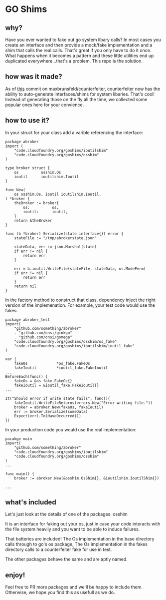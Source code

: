 # GO Shims

## why?
Have you ever wanted to fake out go system libary calls? In most cases you create an interface and then provide a mock/fake implementation and a shim that calls the real calls. That's great if you only have to do it once. What happens when it becomes a pattern and these little utilities end up duplicated everywhere...that's a problem. This repo is the solution.

## how was it made?
As of [this](https://github.com/maxbrunsfeld/counterfeiter/commit/c2f4a41282ca1e8652d0b534450f021380b1bf39) commit on maxbrunsfeld/counterfeiter, counterfeiter now has the ability to auto-generate interfaces/shims for system libaries. That's cool! Instead of generating those on the fly all the time, we collected some popular ones here for your convience. 

## how to use it?
In your struct for your class add a varible referencing the interface:
```
package abroker
import (
	"code.cloudfoundry.org/goshims/ioutilshim"
	"code.cloudfoundry.org/goshims/osshim"
)

type broker struct {
	os          osshim.Os
	ioutil      ioutilshim.Ioutil
}

func New(
	os osshim.Os, ioutil ioutilshim.Ioutil,
) *broker {
	theBroker := broker{
		os:          os,
		ioutil:      ioutil,
	}
	return &theBroker
}

func (b *broker) Serialize(state interface{}) error {
	stateFile := "/tmp/abrokerstate.json"

	stateData, err := json.Marshal(state)
	if err != nil {
		return err
	}

	err = b.ioutil.WriteFile(stateFile, stateData, os.ModePerm)
	if err != nil {
		return err
	}
	return nil
}

```
In the factory method to construct that class, dependency inject the right version of the implemenation.
For example, your test code would use the fakes:
```
package abroker_test
import(
	"github.com/something/abroker"
	. "github.com/onsi/ginkgo"
	. "github.com/onsi/gomega"
	"code.cloudfoundry.org/goshims/osshim/os_fake"
	"code.cloudfoundry.org/goshims/ioutilshim/ioutil_fake"
)

var (
	fakeOs             *os_fake.FakeOs
	fakeIoutil         *ioutil_fake.FakeIoutil
... 
BeforeEach(func() {
	fakeOs = &os_fake.FakeOs{}
	fakeIoutil = &ioutil_fake.FakeIoutil{}
...

It("Should error if write state fails", func(){
	fakeIoutil.WriteFileReturns(errors.New("Error writing file."))
	broker = abroker.New(fakeOs, fakeIoutil)
	err := broker.Serialize(someData)
	Expect(err).To(HaveOccurred())
})
```
In your production code you would use the real implementation:
```
pacakge main
import(
	"github.com/something/abroker"
	"code.cloudfoundry.org/goshims/ioutilshim"
	"code.cloudfoundry.org/goshims/osshim"
)
...

func main() {
	broker := abroker.New(&osshim.OsShim{}, &ioutilshim.IoutilShim{})

...

```

## what's included

Let's just look at the details of one of the packages: osshim

It is an interface for faking out your os, just in case your code interacts with the file system heavily and you want to be able to induce failures.

That batteries are included!
The Os implementation in the base directory calls through to go's os package,
The Os implementation in the fakes directory calls to a counterfeiter fake for use in test.

The other packages behave the same and are aptly named.

## enjoy!
Feel free to PR more packages and we'll be happy to include them. Otherwise, we hope you find this as usefull as we do.

